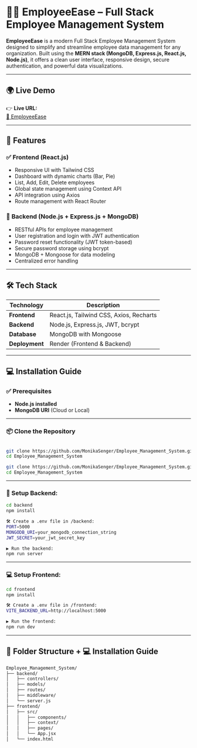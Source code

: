 # 👨‍💼 EmployeeEase – Full Stack Employee Management System

**EmployeeEase** is a modern Full Stack Employee Management System designed to simplify and streamline employee data management for any organization. Built using the **MERN stack (MongoDB, Express.js, React.js, Node.js)**, it offers a clean user interface, responsive design, secure authentication, and powerful data visualizations.

---

## 🌍 Live Demo

👉 **Live URL:**  
[🔗 EmployeeEase](https://employee-management-system-fox0.onrender.com)

---

## 🚀 Features

### ✅ **Frontend (React.js)**
- Responsive UI with Tailwind CSS
- Dashboard with dynamic charts (Bar, Pie)
- List, Add, Edit, Delete employees
- Global state management using Context API
- API integration using Axios
- Route management with React Router

### 🔐 **Backend (Node.js + Express.js + MongoDB)**
- RESTful APIs for employee management
- User registration and login with JWT authentication
- Password reset functionality (JWT token-based)
- Secure password storage using bcrypt
- MongoDB + Mongoose for data modeling
- Centralized error handling

---

## 🛠️ Tech Stack

| Technology   | Description                      |
|--------------|----------------------------------|
| **Frontend** | React.js, Tailwind CSS, Axios, Recharts |
| **Backend**  | Node.js, Express.js, JWT, bcrypt |
| **Database** | MongoDB with Mongoose            |
| **Deployment** | Render (Frontend & Backend)   |



----

## 💻 Installation Guide

### ✅ Prerequisites

- **Node.js installed**  
- **MongoDB URI** (Cloud or Local)

---

### 📦 Clone the Repository
```bash

git clone https://github.com/MonikaSenger/Employee_Management_System.git
cd Employee_Management_System
```

```bash
git clone https://github.com/MonikaSenger/Employee_Management_System.git
cd Employee_Management_System
```
---
### 🔧 Setup Backend:

```bash
cd backend
npm install

🛠️ Create a .env file in /backend:
PORT=5000
MONGODB_URI=your_mongodb_connection_string
JWT_SECRET=your_jwt_secret_key

▶️ Run the backend:
npm run server
```
---
### 💻 Setup Frontend:
```bash
cd frontend
npm install

🛠️ Create a .env file in /frontend:
VITE_BACKEND_URL=http://localhost:5000

▶️ Run the frontend:
npm run dev
```
---

## 📁 Folder Structure + 💻 Installation Guide

```bash
Employee_Management_System/
├── backend/
│   ├── controllers/
│   ├── models/
│   ├── routes/
│   ├── middleware/
│   └── server.js
├── frontend/
│   ├── src/
│   │   ├── components/
│   │   ├── context/
│   │   ├── pages/
│   │   └── App.jsx
│   └── index.html

